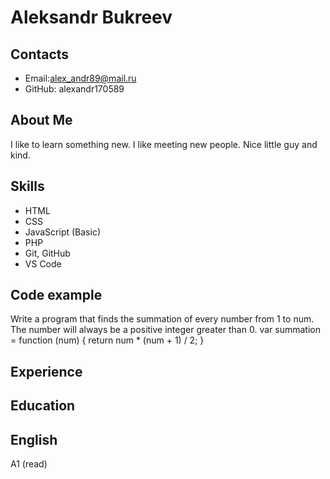 # Aleksandr Bukreev
## Contacts
* Email:alex_andr89@mail.ru
* GitHub: alexandr170589
## About Me
I like to learn something new. I like meeting new people.
Nice little guy and kind.
## Skills
* HTML
* CSS
* JavaScript (Basic)
* PHP
* Git, GitHub
* VS Code
## Code example
Write a program that finds the summation of every number from 1 to num. The number will always be a positive integer greater than 0.
var summation = function (num) {
  return num * (num + 1) / 2;
}
## Experience
## Education
## English
A1 (read)